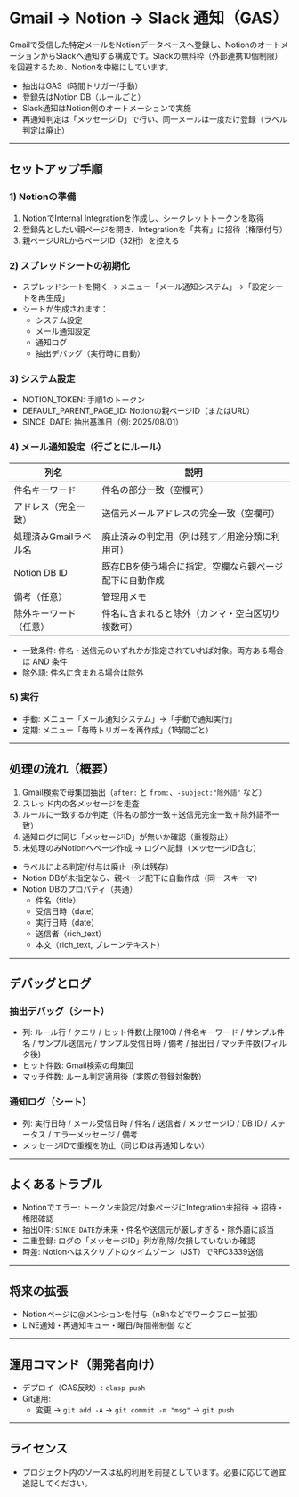 # Gmail → Notion → Slack 通知（GAS）

Gmailで受信した特定メールをNotionデータベースへ登録し、NotionのオートメーションからSlackへ通知する構成です。Slackの無料枠（外部連携10個制限）を回避するため、Notionを中継にしています。

- 抽出はGAS（時間トリガー/手動）
- 登録先はNotion DB（ルールごと）
- Slack通知はNotion側のオートメーションで実施
- 再通知判定は「メッセージID」で行い、同一メールは一度だけ登録（ラベル判定は廃止）

---

## セットアップ手順

### 1) Notionの準備
1. NotionでInternal Integrationを作成し、シークレットトークンを取得
2. 登録先としたい親ページを開き、Integrationを「共有」に招待（権限付与）
3. 親ページURLからページID（32桁）を控える

### 2) スプレッドシートの初期化
- スプレッドシートを開く → メニュー「メール通知システム」→「設定シートを再生成」
- シートが生成されます：
  - システム設定
  - メール通知設定
  - 通知ログ
  - 抽出デバッグ（実行時に自動）

### 3) システム設定
- NOTION_TOKEN: 手順1のトークン
- DEFAULT_PARENT_PAGE_ID: Notionの親ページID（またはURL）
- SINCE_DATE: 抽出基準日（例: 2025/08/01）

### 4) メール通知設定（行ごとにルール）
| 列名 | 説明 |
|---|---|
| 件名キーワード | 件名の部分一致（空欄可） |
| アドレス（完全一致） | 送信元メールアドレスの完全一致（空欄可） |
| 処理済みGmailラベル名 | 廃止済みの判定用（列は残す／用途分類に利用可） |
| Notion DB ID | 既存DBを使う場合に指定。空欄なら親ページ配下に自動作成 |
| 備考（任意） | 管理用メモ |
| 除外キーワード（任意） | 件名に含まれると除外（カンマ・空白区切り複数可） |

- 一致条件: 件名・送信元のいずれかが指定されていれば対象。両方ある場合は AND 条件
- 除外語: 件名に含まれる場合は除外

### 5) 実行
- 手動: メニュー「メール通知システム」→「手動で通知実行」
- 定期: メニュー「毎時トリガーを再作成」（1時間ごと）

---

## 処理の流れ（概要）
1. Gmail検索で母集団抽出（`after:` と `from:`、`-subject:"除外語"` など）
2. スレッド内の各メッセージを走査
3. ルールに一致するか判定（件名の部分一致＋送信元完全一致＋除外語不一致）
4. 通知ログに同じ「メッセージID」が無いか確認（重複防止）
5. 未処理のみNotionへページ作成 → ログへ記録（メッセージID含む）

- ラベルによる判定/付与は廃止（列は残存）
- Notion DBが未指定なら、親ページ配下に自動作成（同一スキーマ）
- Notion DBのプロパティ（共通）
  - 件名（title）
  - 受信日時（date）
  - 実行日時（date）
  - 送信者（rich_text）
  - 本文（rich_text, プレーンテキスト）

---

## デバッグとログ

### 抽出デバッグ（シート）
- 列: ルール行 / クエリ / ヒット件数(上限100) / 件名キーワード / サンプル件名 / サンプル送信元 / サンプル受信日時 / 備考 / 抽出日 / マッチ件数(フィルタ後)
- ヒット件数: Gmail検索の母集団
- マッチ件数: ルール判定適用後（実際の登録対象数）

### 通知ログ（シート）
- 列: 実行日時 / メール受信日時 / 件名 / 送信者 / メッセージID / DB ID / ステータス / エラーメッセージ / 備考
- メッセージIDで重複を防止（同じIDは再通知しない）

---

## よくあるトラブル
- Notionでエラー: トークン未設定/対象ページにIntegration未招待 → 招待・権限確認
- 抽出0件: `SINCE_DATE`が未来・件名や送信元が厳しすぎる・除外語に該当
- 二重登録: ログの「メッセージID」列が削除/欠損していないか確認
- 時差: Notionへはスクリプトのタイムゾーン（JST）でRFC3339送信

---

## 将来の拡張
- Notionページに@メンションを付与（n8nなどでワークフロー拡張）
- LINE通知・再通知キュー・曜日/時間帯制御 など

---

## 運用コマンド（開発者向け）
- デプロイ（GAS反映）: `clasp push`
- Git運用:
  - 変更 → `git add -A` → `git commit -m "msg"` → `git push`

---

## ライセンス
- プロジェクト内のソースは私的利用を前提としています。必要に応じて適宜追記してください。
